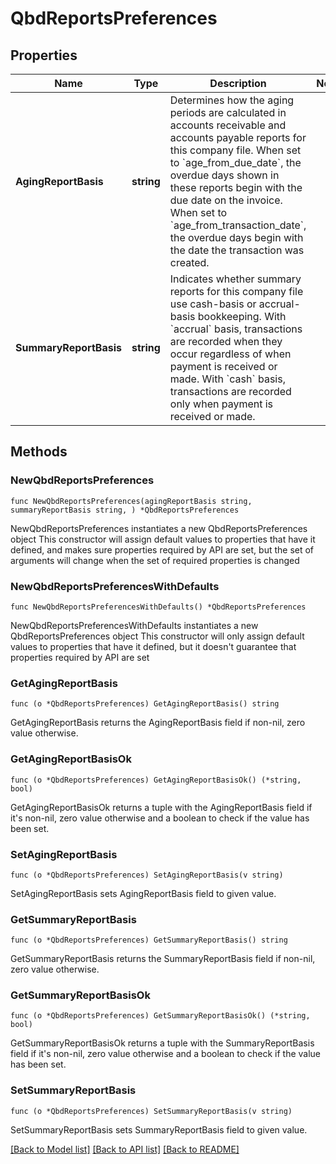 # QbdReportsPreferences

## Properties

Name | Type | Description | Notes
------------ | ------------- | ------------- | -------------
**AgingReportBasis** | **string** | Determines how the aging periods are calculated in accounts receivable and accounts payable reports for this company file. When set to &#x60;age_from_due_date&#x60;, the overdue days shown in these reports begin with the due date on the invoice. When set to &#x60;age_from_transaction_date&#x60;, the overdue days begin with the date the transaction was created. | 
**SummaryReportBasis** | **string** | Indicates whether summary reports for this company file use cash-basis or accrual-basis bookkeeping. With &#x60;accrual&#x60; basis, transactions are recorded when they occur regardless of when payment is received or made. With &#x60;cash&#x60; basis, transactions are recorded only when payment is received or made. | 

## Methods

### NewQbdReportsPreferences

`func NewQbdReportsPreferences(agingReportBasis string, summaryReportBasis string, ) *QbdReportsPreferences`

NewQbdReportsPreferences instantiates a new QbdReportsPreferences object
This constructor will assign default values to properties that have it defined,
and makes sure properties required by API are set, but the set of arguments
will change when the set of required properties is changed

### NewQbdReportsPreferencesWithDefaults

`func NewQbdReportsPreferencesWithDefaults() *QbdReportsPreferences`

NewQbdReportsPreferencesWithDefaults instantiates a new QbdReportsPreferences object
This constructor will only assign default values to properties that have it defined,
but it doesn't guarantee that properties required by API are set

### GetAgingReportBasis

`func (o *QbdReportsPreferences) GetAgingReportBasis() string`

GetAgingReportBasis returns the AgingReportBasis field if non-nil, zero value otherwise.

### GetAgingReportBasisOk

`func (o *QbdReportsPreferences) GetAgingReportBasisOk() (*string, bool)`

GetAgingReportBasisOk returns a tuple with the AgingReportBasis field if it's non-nil, zero value otherwise
and a boolean to check if the value has been set.

### SetAgingReportBasis

`func (o *QbdReportsPreferences) SetAgingReportBasis(v string)`

SetAgingReportBasis sets AgingReportBasis field to given value.


### GetSummaryReportBasis

`func (o *QbdReportsPreferences) GetSummaryReportBasis() string`

GetSummaryReportBasis returns the SummaryReportBasis field if non-nil, zero value otherwise.

### GetSummaryReportBasisOk

`func (o *QbdReportsPreferences) GetSummaryReportBasisOk() (*string, bool)`

GetSummaryReportBasisOk returns a tuple with the SummaryReportBasis field if it's non-nil, zero value otherwise
and a boolean to check if the value has been set.

### SetSummaryReportBasis

`func (o *QbdReportsPreferences) SetSummaryReportBasis(v string)`

SetSummaryReportBasis sets SummaryReportBasis field to given value.



[[Back to Model list]](../README.md#documentation-for-models) [[Back to API list]](../README.md#documentation-for-api-endpoints) [[Back to README]](../README.md)


